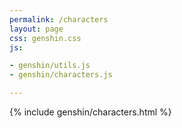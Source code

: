 ```yaml
---
permalink: /characters   
layout: page  
css: genshin.css  
js:

- genshin/utils.js
- genshin/characters.js

---
```



{% include genshin/characters.html %}
